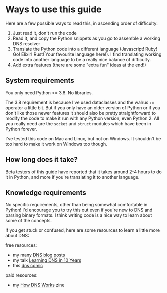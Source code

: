 # Ways to use this guide

Here are a few possible ways to read this, in ascending order of difficulty:

1. Just read it, don't run the code
2. Read it, and copy the Python snippets as you go to assemble a working DNS resolver
3. Translate the Python code into a different language (Javascript! Ruby!
   Go! Elixir! Rust! Your favourite language here!). I find translating working
   code into another language to be a really nice balance of difficulty.
4. Add extra features (there are some "extra fun" ideas at the end!)

## System requirements

You only need Python >= 3.8. No libraries.

The 3.8 requirement is because I've used dataclasses and the walrus `:=`
operator a little bit. But if you only have an older version of Python or if
you don't like those newer features it should also be pretty straightforward to
modify the code to make it run with any Python version, even Python 2. All you
really need are the `socket` and `struct` modules which have been in Python
forever.

I've tested this code on Mac and Linux, but not on Windows. It shouldn't be too hard to make it work on Windows too though.

## How long does it take?

Beta testers of this guide have reported that it takes around 2-4 hours to do
it in Python, and more if you're translating it to another language.

## Knowledge requirements

No specific requirements, other than being somewhat comfortable in Python! I'd
encourage you to try this out even if you're new to DNS and parsing binary
formats. I think writing code is a nice way to learn about some of the concepts.

If you get stuck or confused, here are some resources to learn a little more
about DNS:

free resources:

* my many [DNS blog posts](https://jvns.ca/#dns)
* my talk [Learning DNS in 10 Years](https://jvns.ca/blog/2023/05/08/new-talk-learning-dns-in-10-years/)
* this [dns comic](https://howdns.works/)

paid resources:

* my [How DNS Works](https://wizardzines.com/zines/dns) zine
